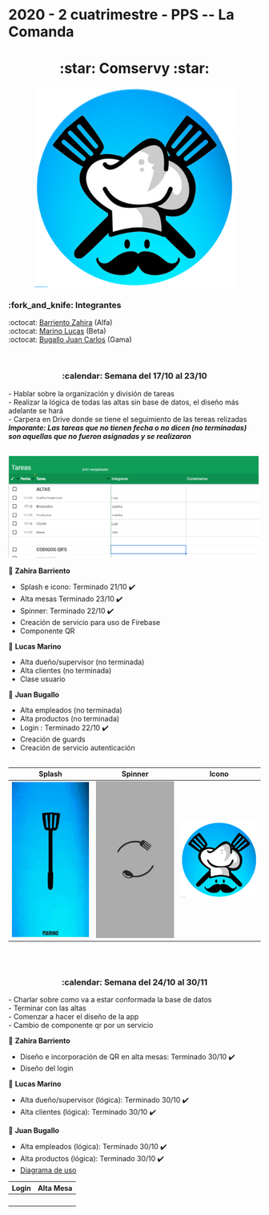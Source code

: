 <h1>2020 - 2 cuatrimestre - PPS -- La Comanda</h1>
<h1 align="center">:star: Comservy :star:</h1>

<p align="center">
  <img src="https://github.com/ZahiraBarriento/2020_TP_PPS_Comanda_2_cuatri/blob/main/LaComanda/resources/icon.png" width="400">
</p>

<h3> :fork_and_knife: Integrantes</h3>
<p>:octocat: <a href="https://github.com/ZahiraBarriento">Barriento Zahira</a> (Alfa)<br>
:octocat: <a href="https://github.com/LuqiMarino">Marino Lucas</a> (Beta)<br>
:octocat: <a href="https://github.com/juankamdq">Bugallo Juan Carlos</a> (Gama)</p><br>

<h3 style="text-align: center;">:calendar: Semana del 17/10 al 23/10</h3>
<p>
- Hablar sobre la organización y división de tareas<br>
- Realizar la lógica de todas las altas sin base de datos, el diseño más adelante se hará<br>
- Carpera en Drive donde se tiene el seguimiento de las tereas relizadas<br>
<strong><i>Imporante: Las tareas que no tienen fecha o no dicen (no terminadas) son aquellas que no fueron asignadas y se realizaron</i></strong><br>

<br><img src="https://github.com/ZahiraBarriento/2020_TP_PPS_Comanda_2_cuatri/blob/main/LaComanda/src/assets/git/excel.png" width="500"> 
  
:girl: <strong>Zahira Barriento</strong><br>
- Splash e icono: Terminado 21/10 :heavy_check_mark:<br>
- Alta mesas Terminado 23/10 :heavy_check_mark:<br>
- Spinner: Terminado 22/10 :heavy_check_mark:<br>
- Creación de servicio para uso de Firebase<br>
- Componente QR<br>

:boy: <strong>Lucas Marino</strong><br>
- Alta dueño/supervisor (no terminada)<br>
- Alta clientes (no terminada)<br>
- Clase usuario<br>

:boy: <strong>Juan Bugallo</strong><br>
- Alta empleados (no terminada)<br>
- Alta productos (no terminada)<br>
- Login : Terminado 22/10 :heavy_check_mark:<br>
- Creación de guards<br>
- Creación de servicio autenticación<br><br>

<table>
  <thead>
    <th>Splash</th>
    <th>Spinner</th>
    <th>Icono</th>
  </thead>
  <tbody>
    <tr>
      <td>
        <a target="_blank" rel="noopener noreferrer" href="https://github.com/ZahiraBarriento/2020_TP_PPS_Comanda_2_cuatri/blob/main/LaComanda/src/assets/splash-video.gif">
	<img src="https://github.com/ZahiraBarriento/2020_TP_PPS_Comanda_2_cuatri/blob/main/LaComanda/src/assets/splash-video.gif" alt="" width="200"></a>
      </td>
      <td>
        <a target="_blank" rel="noopener noreferrer" href="https://github.com/ZahiraBarriento/2020_TP_PPS_Comanda_2_cuatri/blob/main/LaComanda/src/assets/spinner-video.gif">
	<img src="https://github.com/ZahiraBarriento/2020_TP_PPS_Comanda_2_cuatri/blob/main/LaComanda/src/assets/spinner-video.gif" alt="" width="200"></a>
      </td>
      <td>
        <a target="_blank" rel="noopener noreferrer" href="https://github.com/ZahiraBarriento/2020_TP_PPS_Comanda_2_cuatri/blob/main/LaComanda/resources/icon.png">
	<img src="https://github.com/ZahiraBarriento/2020_TP_PPS_Comanda_2_cuatri/blob/main/LaComanda/resources/icon.png" alt="" width="200"></a>
      </td>
    </tr>
  </tbody>
</table>
<br><br>
<h3 style="text-align: center;">:calendar: Semana del 24/10 al 30/11</h3>
<p>
- Charlar sobre como va a estar conformada la base de datos<br>
- Terminar con las altas<br>
- Comenzar a hacer el diseño de la app<br>
- Cambio de componente qr por un servicio<br>
  
:girl: <strong>Zahira Barriento</strong><br>
- Diseño e incorporación de QR en alta mesas: Terminado 30/10 :heavy_check_mark:<br>
- Diseño del login <br>

:boy: <strong>Lucas Marino</strong><br>
- Alta dueño/supervisor (lógica): Terminado 30/10 :heavy_check_mark:<br>
- Alta clientes (lógica): Terminado 30/10 :heavy_check_mark:<br>

:boy: <strong>Juan Bugallo</strong><br>
- Alta empleados (lógica): Terminado 30/10 :heavy_check_mark:<br>
- Alta productos (lógica): Terminado 30/10 :heavy_check_mark:<br>
- <a href="https://github.com/ZahiraBarriento/2020_TP_PPS_Comanda_2_cuatri/blob/main/LaComanda/src/assets/git/Diagrama%20casos%20de%20uso.pdf">Diagrama de uso</a><br>

<table>
  <thead>
    <th>Login</th>
    <th>Alta Mesa</th>
  </thead>
  <tbody>
    <tr>
      <td>
        <a target="_blank" rel="noopener noreferrer" href="">
	<img src="" alt="" width="200"></a>
      </td>
      <td>
        <a target="_blank" rel="noopener noreferrer" href="">
	<img src="" alt="" width="200"></a>
      </td>
    </tr>
  </tbody>
</table>






